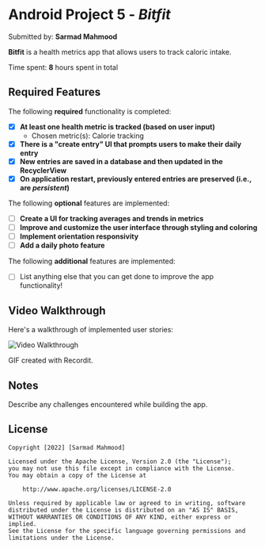 # Android Project 5 - *Bitfit*

Submitted by: **Sarmad Mahmood**

**Bitfit** is a health metrics app that allows users to track caloric intake. 

Time spent: **8** hours spent in total

## Required Features

The following **required** functionality is completed:

- [X] **At least one health metric is tracked (based on user input)**
  - Chosen metric(s): Calorie tracking 
- [X] **There is a "create entry" UI that prompts users to make their daily entry**
- [X] **New entries are saved in a database and then updated in the RecyclerView**
- [X] **On application restart, previously entered entries are preserved (i.e., are *persistent*)**
 
The following **optional** features are implemented:

- [ ] **Create a UI for tracking averages and trends in metrics**
- [ ] **Improve and customize the user interface through styling and coloring**
- [ ] **Implement orientation responsivity**
- [ ] **Add a daily photo feature**

The following **additional** features are implemented:

- [ ] List anything else that you can get done to improve the app functionality!

## Video Walkthrough

Here's a walkthrough of implemented user stories:

<img src='http://g.recordit.co/u9M4wfk8vQ.gif' title='Video Walkthrough' width='' alt='Video Walkthrough' />

GIF created with Recordit. 

## Notes

Describe any challenges encountered while building the app.

## License

    Copyright [2022] [Sarmad Mahmood]

    Licensed under the Apache License, Version 2.0 (the "License");
    you may not use this file except in compliance with the License.
    You may obtain a copy of the License at

        http://www.apache.org/licenses/LICENSE-2.0

    Unless required by applicable law or agreed to in writing, software
    distributed under the License is distributed on an "AS IS" BASIS,
    WITHOUT WARRANTIES OR CONDITIONS OF ANY KIND, either express or implied.
    See the License for the specific language governing permissions and
    limitations under the License.
